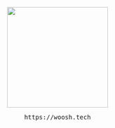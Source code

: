 <p align="center">
<img height= "230" src="https://lanyard.cnrad.dev/api/359324997707366402?idleMessage=doing%20nothing&animated=true&hideBadges=true&hideStatus=true" />
</p>

<pre align="center">
https://woosh.tech
</pre>

